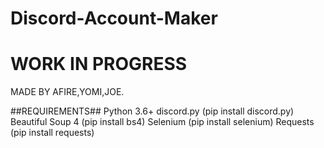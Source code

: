 # Discord-Account-Maker

# WORK IN PROGRESS
MADE BY AFIRE,YOMI,JOE.


##REQUIREMENTS##
Python 3.6+ 
discord.py (pip install discord.py)
Beautiful Soup 4 (pip install bs4)
Selenium (pip install selenium)
Requests (pip install requests)
